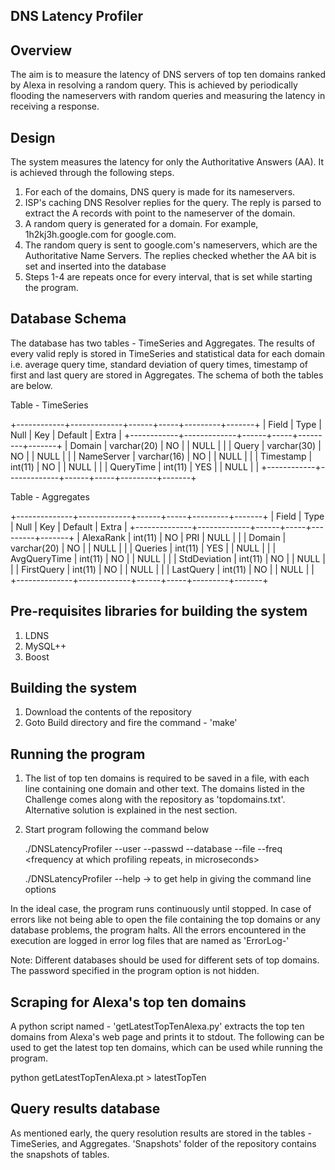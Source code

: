 DNS Latency Profiler
----------------------------------------------
Overview
-------------
The aim is to measure the latency of DNS servers of top ten domains ranked by Alexa in resolving a random query. This is achieved by periodically flooding the nameservers with random queries and measuring the latency in receiving a response. 

Design
-------------
The system measures the latency for only the Authoritative Answers (AA). It is achieved through the following steps.
1. For each of the domains, DNS query is made for its nameservers. 
2. ISP's caching DNS Resolver replies for the query. The reply is parsed to extract the A records with point to the nameserver of the domain.
3. A random query is generated for a domain. For example, 1h2kj3h.google.com for google.com.
4. The random query is sent to google.com's nameservers, which are the Authoritative Name Servers. The replies checked whether the AA bit is set and inserted into the database
5. Steps 1-4 are repeats once for every interval, that is set while starting the program.

Database Schema
----------------------
The database has two tables - TimeSeries and Aggregates. The results of every valid reply is stored in TimeSeries and statistical data for each domain i.e. average query time, standard deviation of query times, timestamp of first and last query are stored in Aggregates. The schema of both the tables are below.

Table - TimeSeries

+------------+-------------+------+-----+---------+-------+
| Field      | Type        | Null | Key | Default | Extra |
+------------+-------------+------+-----+---------+-------+
| Domain     | varchar(20) | NO   |     | NULL    |       |
| Query      | varchar(30) | NO   |     | NULL    |       |
| NameServer | varchar(16) | NO   |     | NULL    |       |
| Timestamp  | int(11)     | NO   |     | NULL    |       |
| QueryTime  | int(11)     | YES  |     | NULL    |       |
+------------+-------------+------+-----+---------+-------+


Table - Aggregates

+--------------+-------------+------+-----+---------+-------+
| Field        | Type        | Null | Key | Default | Extra |
+--------------+-------------+------+-----+---------+-------+
| AlexaRank    | int(11)     | NO   | PRI | NULL    |       |
| Domain       | varchar(20) | NO   |     | NULL    |       |
| Queries      | int(11)     | YES  |     | NULL    |       |
| AvgQueryTime | int(11)     | NO   |     | NULL    |       |
| StdDeviation | int(11)     | NO   |     | NULL    |       |
| FirstQuery   | int(11)     | NO   |     | NULL    |       |
| LastQuery    | int(11)     | NO   |     | NULL    |       |
+--------------+-------------+------+-----+---------+-------+


Pre-requisites libraries for building the system
------------------------------------------------------------
1. LDNS
2. MySQL++
3. Boost


Building the system 
------------------------------------------------------------
1. Download the contents of the repository
2. Goto Build directory and fire the command - 'make'


Running the program
-------------------------------------------------------------
1. The list of top ten domains is required to be saved in a file, with each line containing one domain and other text. The domains listed in the Challenge comes along with the repository as 'topdomains.txt'. Alternative solution is explained in the nest section.
2. Start program following the command below

    ./DNSLatencyProfiler --user <MySQL user name> --passwd <MySQL password> --database <database name> --file <file containing the top domains> --freq <frequency at which profiling repeats, in microseconds>

    ./DNSLatencyProfiler --help -> to get help in giving the command line options
    
In the ideal case, the program runs continuously until stopped. In case of errors like not being able to open the file containing the top domains or any database problems, the program halts. All the errors encountered in the execution are logged in error log files that are named as 'ErrorLog-<TimeStamp>'

Note: Different databases should be used for different sets of top domains. The password specified in the program option is not hidden.


Scraping for Alexa's top ten domains
------------------------------------------------------------
A python script named - 'getLatestTopTenAlexa.py' extracts the top ten domains from Alexa's web page and prints it to stdout. The following can be used to get the latest top ten domains, which can be used while running the program.
  
  python getLatestTopTenAlexa.pt > latestTopTen


Query results database
-------------------------------------------
As mentioned early, the query resolution results are stored in the tables - TimeSeries, and Aggregates. 'Snapshots' folder of the repository contains the snapshots of tables.

